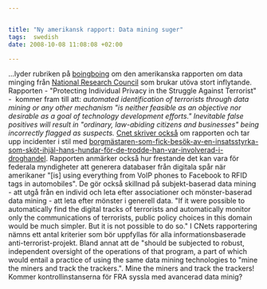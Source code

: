 ```yaml
---


title: "Ny amerikansk rapport: Data mining suger"
tags:  swedish 
date: 2008-10-08 11:08:08 +02:00

---
```


...lyder rubriken på [boingboing](http://www.boingboing.net/2008/10/07/datamining-sucks-off.html) om den amerikanska rapporten om data minging från [National Research Council](http://sites.nationalacademies.org/nrc/index.htm) som brukar utöva stort inflytande. Rapporten - "Protecting Individual Privacy in the Struggle Against Terrorist" -  kommer fram till att: *automated identification of terrorists through data mining or any other mechanism "is neither feasible as an objective nor desirable as a goal of technology development efforts." Inevitable false positives will result in "ordinary, law-abiding citizens and businesses" being incorrectly flagged as suspects.* [Cnet skriver också](http://news.cnet.com/8301-13578_3-10059987-38.html?part=rss&subj=news&tag=2547-1_3-0-20) om rapporten och tar upp incidenter i stil med [borgmästaren-som-fick-besök-av-en-insatsstyrka-som-sköt-ihjäl-hans-hundar-för-de-trodde-han-var-involverad-i-droghandel](http://www.reason.com/blog/show/127848.html). Rapporten anmärker också hur frestande det kan vara för federala myndigheter att generera databaser från digitala spår när amerikaner "[is] using everything from VoIP phones to Facebook to RFID tags in automobiles". De gör också skillnad på subjekt-baserad data mining - att utgå från en individ och leta efter associationer och mönster-baserad data mining - att leta efter mönster i generell data. "If it were possible to automatically find the digital tracks of terrorists and automatically monitor only the communications of terrorists, public policy choices in this domain would be much simpler. But it is not possible to do so." I CNets rapportering nämns ett antal kriterier som bör uppfyllas för alla informationsbaserade anti-terrorist-projekt. Bland annat att de "should be subjected to robust, independent oversight of the operations of that program, a part of which would entail a practice of using the same data mining technologies to "mine the miners and track the trackers.". Mine the miners and track the trackers! Kommer kontrollinstanserna för FRA syssla med avancerad data minig?

